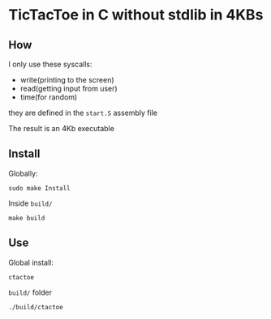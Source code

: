 # TicTacToe in C without stdlib in 4KBs

## How

I only use these syscalls:

 - write(printing to the screen)
 - read(getting input from user)
 - time(for random)

they are defined in the ```start.S``` assembly file

The result is an 4Kb executable

## Install

Globally:

```
sudo make Install
```

Inside ```build/```

```
make build
```

## Use

Global install:

```
ctactoe
```

```build/``` folder

```
./build/ctactoe
```

